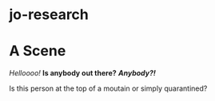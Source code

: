 # jo-research
<h1> A Scene </h1>

*Helloooo!* **Is anybody out there?** ***Anybody?!***

Is this person at the top of a moutain or simply quarantined? 
